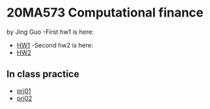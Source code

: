 # 20MA573 Computational finance
by Jing Guo
-First hw1 is here:
- [HW1](HW1.ipynb)
-Second hw2 is here:
- [HW2](HW2(1).ipynb)
## In class practice
- [prj01](src/Project_1.ipynb)
- [prj02](src/project2.ipynb)
